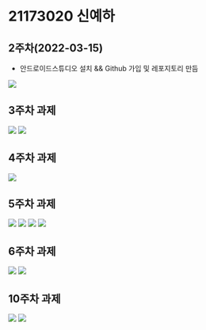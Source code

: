 # 21173020 신예하

## 2주차(2022-03-15)
- 안드로이드스튜디오 설치 && Github 가입 및 레포지토리 만듬

 <img width="" heigh="" src="./pic/2st.png"></img>

## 3주차 과제


<img width="" height="" src="./pic/3_naver.PNG"> </img> 
<img width="" height="" src="./pic/3_call.PNG"> </img>


## 4주차 과제
<img width="" height="" src="./pic/3_main.PNG"> </img>

## 5주차 과제
<img width="" height="" src="./pic/21173020_신예하_플랫폼비즈니스_ACTIVITYMAIN.JPG"> </img>
<img width="" height="" src="./pic/21173020_신예하_플랫폼비즈니스_MAINACTIVITY.JPG"> </img>
<img width="" height="" src="./pic/21173020_신예하_플랫폼비즈니스_이미지1.JPG"></img>
<img width="" height="" src="./pic/21173020_신예하_플랫폼비즈니스_이미지2.JPG"></img>

## 6주차 과제
<img width="" height="" src="./pic/image01.JPG"> </img>
<img width="" height="" src="./pic/image02.JPG"> </img>

## 10주차 과제
<img width="" height="" src="./pic/menu.JPG"> </img>
<img width="" height="" src="./pic/main.JPG"> </img>
